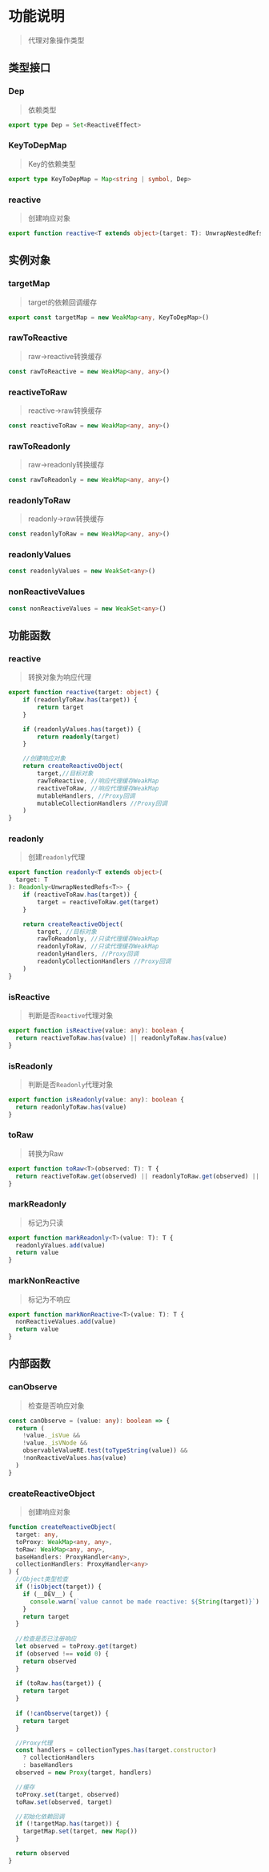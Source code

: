 # 功能说明
> 代理对象操作类型
## 类型接口
### Dep
> 依赖类型
```ts
export type Dep = Set<ReactiveEffect>
```
### KeyToDepMap
> Key的依赖类型
```ts
export type KeyToDepMap = Map<string | symbol, Dep>
```
### reactive
> 创建响应对象
```ts
export function reactive<T extends object>(target: T): UnwrapNestedRefs<T>
```
## 实例对象
### targetMap
> target的依赖回调缓存
```ts
export const targetMap = new WeakMap<any, KeyToDepMap>()
```
### rawToReactive
> raw->reactive转换缓存
```ts
const rawToReactive = new WeakMap<any, any>()
```
### reactiveToRaw
> reactive->raw转换缓存
```ts
const reactiveToRaw = new WeakMap<any, any>()
```
### rawToReadonly
> raw->readonly转换缓存
```ts
const rawToReadonly = new WeakMap<any, any>()
```
### readonlyToRaw
> readonly->raw转换缓存
```ts
const readonlyToRaw = new WeakMap<any, any>()
```
### readonlyValues
```ts
const readonlyValues = new WeakSet<any>()
```
### nonReactiveValues
```ts
const nonReactiveValues = new WeakSet<any>()
```
## 功能函数
### reactive
> 转换对象为响应代理
```ts
export function reactive(target: object) {
    if (readonlyToRaw.has(target)) {
        return target
    }

    if (readonlyValues.has(target)) {
        return readonly(target)
    }

    //创建响应对象
    return createReactiveObject(
        target,//目标对象
        rawToReactive, //响应代理缓存WeakMap
        reactiveToRaw, //响应代理缓存WeakMap
        mutableHandlers, //Proxy回调
        mutableCollectionHandlers //Proxy回调
    )
}
```
### readonly
> 创建`readonly`代理
```ts
export function readonly<T extends object>(
  target: T
): Readonly<UnwrapNestedRefs<T>> {
    if (reactiveToRaw.has(target)) {
        target = reactiveToRaw.get(target)
    }

    return createReactiveObject(
        target, //目标对象
        rawToReadonly, //只读代理缓存WeakMap
        readonlyToRaw, //只读代理缓存WeakMap
        readonlyHandlers, //Proxy回调
        readonlyCollectionHandlers //Proxy回调
    )
}    
```
### isReactive
> 判断是否`Reactive`代理对象
```ts
export function isReactive(value: any): boolean {
  return reactiveToRaw.has(value) || readonlyToRaw.has(value)
}
```
### isReadonly
> 判断是否`Readonly`代理对象
```ts
export function isReadonly(value: any): boolean {
  return readonlyToRaw.has(value)
}

```
### toRaw
> 转换为Raw
```ts
export function toRaw<T>(observed: T): T {
  return reactiveToRaw.get(observed) || readonlyToRaw.get(observed) || observed
}
```
### markReadonly
> 标记为只读
```ts
export function markReadonly<T>(value: T): T {
  readonlyValues.add(value)
  return value
}
```
### markNonReactive
> 标记为不响应
```ts
export function markNonReactive<T>(value: T): T {
  nonReactiveValues.add(value)
  return value
}
```
## 内部函数
### canObserve
> 检查是否响应对象
```ts
const canObserve = (value: any): boolean => {
  return (
    !value._isVue &&
    !value._isVNode &&
    observableValueRE.test(toTypeString(value)) &&
    !nonReactiveValues.has(value)
  )
}
```
### createReactiveObject
> 创建响应对象
```ts
function createReactiveObject(
  target: any,
  toProxy: WeakMap<any, any>,
  toRaw: WeakMap<any, any>,
  baseHandlers: ProxyHandler<any>,
  collectionHandlers: ProxyHandler<any>
) {
  //Object类型检查
  if (!isObject(target)) {
    if (__DEV__) {
      console.warn(`value cannot be made reactive: ${String(target)}`)
    }
    return target
  }
  
  //检查是否已注册响应
  let observed = toProxy.get(target)
  if (observed !== void 0) {
    return observed
  }
 
  if (toRaw.has(target)) {
    return target
  }
  
  if (!canObserve(target)) {
    return target
  }

  //Proxy代理  
  const handlers = collectionTypes.has(target.constructor)
    ? collectionHandlers
    : baseHandlers
  observed = new Proxy(target, handlers)

  //缓存
  toProxy.set(target, observed)
  toRaw.set(observed, target)

  //初始化依赖回调
  if (!targetMap.has(target)) {
    targetMap.set(target, new Map())
  }

  return observed  
}
```
